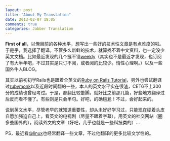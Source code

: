 ```yaml
---
layout: post
title: "About My Translation"
date: 2013-02-07 18:05
comments: true
categories: Jabber Translation
---
```

**First of all**，以俺目前的各种水平，想写出一些好的技术性文章是有点难度的啦。于是乎，我选择了翻译。不管多么新鲜的技术，就算找不着中文资料，也一定没少英文文档。比如最近发现的几个挺不错[weekly](https://cooperpress.com/)（其实也不是最近才发现，也订阅了有大半年吧，不过其实是只订不阅，或者阅的比较少。惰性心理啊。）以及一些国外牛人BLOG。

其实以前初初学Rails也是跟着全英文的[Ruby on Rails Tutorial](http://ruby.railstutorial.org/ruby-on-rails-tutorial-book)，另外也尝试翻译过[rubymonk](http://rubymonk.com/)以及近段时间翻的一些，本人的英文水平实在很渣，CET6不上300分的成绩也曾经考过。于是，都翻比较蹩脚。就好比之前那几篇，好些地方翻译过后反而看不懂了。有些则是只会半句。好吧，的确尴尬！不过，会好起来的。

说到英文水平，尽管老早的就知道重要性，却从未好好学习过，只能现在硬着头皮自愿加强迫自己上，看英文的电视剧（尽量不跟着字幕），用英文的社交网站（圈多些国外的），阅读外文的文章（好吧，几乎也就是一些科技类的）...

PS，最近看[@linux](http://linlis.me/)也经常翻译一些文章，不过他翻译的更多比较文学性的。
